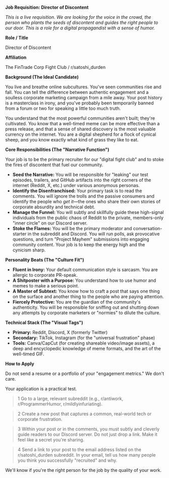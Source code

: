 **Job Requisition: Director of Discontent**

_This is a live requisition. We are looking for the voice in the crowd, the person who plants the seeds of discontent and guides the right people to our door. This is a role for a digital propagandist with a sense of humor._

**Role / Title**

Director of Discontent

**Affiliation**

The FinTrade Corp Fight Club / r/satoshi_durden

**Background (The Ideal Candidate)**

You live and breathe online subcultures. You've seen communities rise and fall. You can tell the difference between authentic engagement and a soulless corporate marketing campaign from a mile away. Your post history is a masterclass in irony, and you've probably been temporarily banned from a forum or two for speaking a little too much truth.

You understand that the most powerful communities aren't built; they're cultivated. You know that a well-timed meme can be more effective than a press release, and that a sense of shared discovery is the most valuable currency on the internet. You are a digital shepherd for a flock of cynical sheep, and you know exactly what kind of grass they like to eat.

**Core Responsibilities (The "Narrative Function")**

Your job is to be the primary recruiter for our "digital fight club" and to stoke the fires of discontent that fuel our community.

* **Seed the Narrative:** You will be responsible for "leaking" our test episodes, trailers, and GitHub artifacts into the right corners of the internet (Reddit, X, etc.) under various anonymous personas.
* **Identify the Disenfranchised:** Your primary task is to read the comments. You will ignore the trolls and the passive consumers and identify the people who _get it_—the ones who share their own stories of corporate absurdity and technical debt.
* **Manage the Funnel:** You will subtly and skillfully guide these high-signal individuals from the public chaos of Reddit to the private, members-only "inner circle" on our Discord server.
* **Stoke the Flames:** You will be the primary moderator and conversation-starter in the subreddit and Discord. You will run polls, ask provocative questions, and turn "Project Mayhem" submissions into engaging community content. Your job is to keep the energy high and the cynicism sharp.

**Personality Beats (The "Culture Fit")**

* **Fluent in Irony:** Your default communication style is sarcasm. You are allergic to corporate PR-speak.
* **A Shitposter with a Purpose:** You understand how to use humor and memes to make a serious point.
* **A Master of Subtext:** You know how to craft a post that says one thing on the surface and another thing to the people who are paying attention.
* **Fiercely Protective:** You are the guardian of the community's authenticity. You will be responsible for sniffing out and shutting down any attempts by corporate marketers or "normies" to dilute the culture.

**Technical Stack (The "Visual Tags")**

* **Primary:** Reddit, Discord, X (formerly Twitter)
* **Secondary:** TikTok, Instagram (for the "universal frustration" phase)
* **Tools:** Canva/CapCut (for creating shareable video/image assets), a deep and encyclopedic knowledge of meme formats, and the art of the well-timed GIF.

**How to Apply**

Do not send a resume or a portfolio of your "engagement metrics." We don't care.

Your application is a practical test.

> 1	Go to a large, relevant subreddit (e.g., r/antiwork, r/ProgrammerHumor, r/mildlyinfuriating).

> 2	Create a new post that captures a common, real-world tech or corporate frustration.

> 3	Within your post or in the comments, you must subtly and cleverly guide readers to our Discord server. Do not just drop a link. Make it feel like a secret you're sharing.

> 4	Send a link to your post to the email address listed on the r/satoshi_durden subreddit. In your email, tell us how many people you think you successfully "recruited" and why.

We'll know if you're the right person for the job by the quality of your work.

